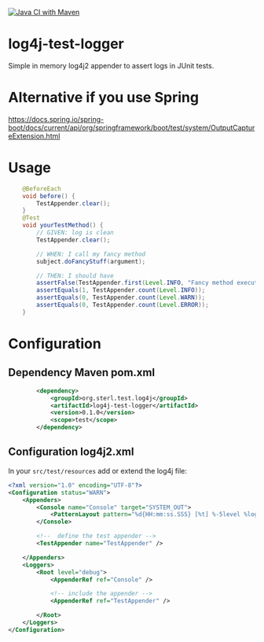 [![Java CI with Maven](https://github.com/sterlp/log4j-test-logger/actions/workflows/maven.yml/badge.svg)](https://github.com/sterlp/log4j-test-logger/actions/workflows/maven.yml)

# log4j-test-logger
Simple in memory log4j2 appender to assert logs in JUnit tests.

# Alternative if you use Spring
https://docs.spring.io/spring-boot/docs/current/api/org/springframework/boot/test/system/OutputCaptureExtension.html

# Usage

```java
    @BeforeEach
    void before() {
        TestAppender.clear();
    }
    @Test
    void yourTestMethod() {
        // GIVEN: log is clean
        TestAppender.clear();

        // WHEN: I call my fancy method
        subject.doFancyStuff(argument);

        // THEN: I should have
        assertFalse(TestAppender.first(Level.INFO, "Fancy method executed").isPresent());
        assertEquals(1, TestAppender.count(Level.INFO));
        assertEquals(0, TestAppender.count(Level.WARN));     
        assertEquals(0, TestAppender.count(Level.ERROR));
    }
```

# Configuration
## Dependency Maven pom.xml

```xml
        <dependency>
            <groupId>org.sterl.test.log4j</groupId>
            <artifactId>log4j-test-logger</artifactId>
            <version>0.1.0</version>
            <scope>test</scope>
        </dependency>
```

## Configuration log4j2.xml

In your `src/test/resources` add or extend the log4j file:

```xml
<?xml version="1.0" encoding="UTF-8"?>
<Configuration status="WARN">
    <Appenders>
        <Console name="Console" target="SYSTEM_OUT">
            <PatternLayout pattern="%d{HH:mm:ss.SSS} [%t] %-5level %logger{36} - %msg%n" />
        </Console>

        <!--  define the test appender -->
        <TestAppender name="TestAppender" />

    </Appenders>
    <Loggers>
        <Root level="debug">
            <AppenderRef ref="Console" />

            <!-- include the appender -->
            <AppenderRef ref="TestAppender" />

        </Root>
    </Loggers>
</Configuration>
```

